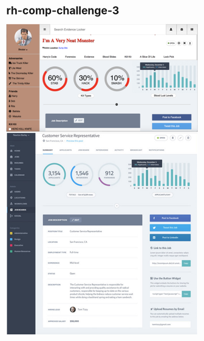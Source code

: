 # rh-comp-challenge-3

![static-comp-3-template](images/mycomppic.png "Static Comp 3 Template")
![static-comp-3-redesign](images/StaticComp3.png "Static Comp 3 Redesign")
